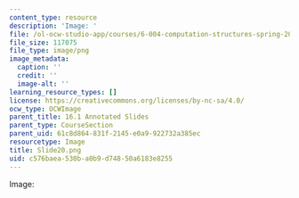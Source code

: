 ```yaml
---
content_type: resource
description: 'Image: '
file: /ol-ocw-studio-app/courses/6-004-computation-structures-spring-2017/c576baea530ba0b9d74850a6183e8255_Slide20.png
file_size: 117075
file_type: image/png
image_metadata:
  caption: ''
  credit: ''
  image-alt: ''
learning_resource_types: []
license: https://creativecommons.org/licenses/by-nc-sa/4.0/
ocw_type: OCWImage
parent_title: 16.1 Annotated Slides
parent_type: CourseSection
parent_uid: 61c8d864-831f-2145-e0a9-922732a385ec
resourcetype: Image
title: Slide20.png
uid: c576baea-530b-a0b9-d748-50a6183e8255
---
```

Image: 